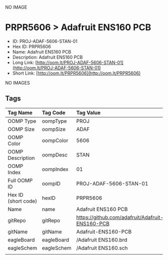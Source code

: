 


  
NO IMAGE  
# PRPR5606 > Adafruit ENS160 PCB

- ID: PROJ-ADAF-5606-STAN-01
- Hex ID: PRPR5606
- Name: Adafruit ENS160 PCB
- Description: Adafruit ENS160 PCB
- Long Link: [http://oom.lt/PROJ-ADAF-5606-STAN-01](http://oom.lt/PROJ-ADAF-5606-STAN-01)
- Short Link: [http://oom.lt/PRPR5606](http://oom.lt/PRPR5606)
  
NO IMAGES  
## Tags
  

|Tag Name|Tag Code|Tag Value|
| :--- | :--- | :--- |
|OOMP Type|oompType|PROJ|
|OOMP Size|oompSize|ADAF|
|OOMP Color|oompColor|5606|
|OOMP Description|oompDesc|STAN|
|OOMP Index|oompIndex|01|
|Full OOMP ID|oompID|PROJ-ADAF-5606-STAN-01|
|Hex ID (short code)|hexID|PRPR5606|
|Name|name|Adafruit ENS160 PCB|
|gitRepo|gitRepo|https://github.com/adafruit/Adafruit-ENS160-PCB|
|gitName|gitName|Adafruit-ENS160-PCB|
|eagleBoard|eagleBoard|/Adafruit ENS160.brd|
|eagleSchem|eagleSchem|/Adafruit ENS160.sch|
||||
